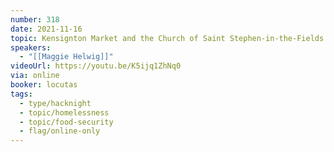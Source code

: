 ```yaml
---
number: 318
date: 2021-11-16
topic: Kensignton Market and the Church of Saint Stephen-in-the-Fields
speakers:
  - "[[Maggie Helwig]]"
videoUrl: https://youtu.be/K5ijq1ZhNq0
via: online
booker: locutas
tags:
  - type/hacknight
  - topic/homelessness
  - topic/food-security
  - flag/online-only
---
```

